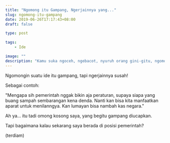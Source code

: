 ```yaml
---
title: "Ngomong itu Gampang, Ngerjainnya yang..."
slug: ngomong-itu-gampang
date: 2019-06-26T17:17:43+08:00
draft: false

type: post

tags:
    - Ide

image: ""
description: "Kamu suka ngoceh, ngebacot, nyuruh orang gini-gitu, ngomong itu memang gampang!"
---
```


Ngomongin suatu ide itu gampang, tapi ngerjainnya susah!

Sebagai contoh:

"Mengapa sih pemerintah nggak bikin aja peraturan,
supaya siapa yang buang sampah sembarangan kena denda.
Nanti kan bisa kita manfaatkan aparat untuk menilanngya.
Kan lumayan bisa nambah kas negara."


Ah ya... itu tadi omong kosong saya, yang begitu gampang diucapkan.

Tapi bagaimana kalau sekarang saya berada di posisi pemerintah?

(terdiam)
